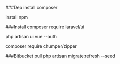###Dep
install composer 

install npm



###Install
composer require laravel/ui 

php artisan ui vue --auth

composer require chumper/zipper

###Bitbucket pull
php artisan migrate:refresh --seed
